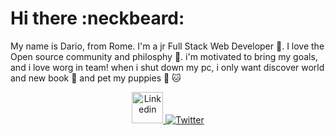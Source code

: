 # Hi there :neckbeard:



My name is Dario, from Rome. I'm a jr Full Stack Web Developer :walking:. I love the Open source community and philosphy :dancers:. i'm motivated to bring my goals, and i love worg in team! when i shut down my pc, i only want discover world and new book :green_book: and pet my puppies :dog: :cat:

<div align="center">
  <a href="https://www.linkedin.com/in/dario-presutti-771643b8/" target="_blank" margin-right="15px">
    <img src="https://github.com/Press-the-j/Press-the-j/blob/master/images/linkedin.png" alt="Linkedin" width="50" height="50"/>
  </a>
  <a href="https://twitter.com/Dario_WD_coding" target="_blank" display="inline-block">
    <img src="https://github.com/Press-the-j/Press-the-j/blob/master/images/twitter.png" alt="Twitter" margin-right="15px" />
  </a>
</div>
                                              
                                              
                                              
 <!--
**Press-the-j/Press-the-j** is a ✨ _special_ ✨ repository because its `README.md` (this file) appears on your GitHub profile.
- 🔭 I’m currently working on ...
- 🌱 I’m currently learning ...
- 👯 I’m looking to collaborate on ...
- 🤔 I’m looking for help with ...
- 💬 Ask me about ...
- 📫 How to reach me: ...
- 😄 Pronouns: ...
- ⚡ Fun fact: ...
-->
